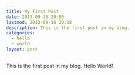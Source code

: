 ```yaml
---
title: My First Post
date: 2013-09-16 20:00
lastmod: 2013-09-16 20:18
description: This is the first post in my blog.
categories:
  - hello
  - world
layout: post
---
```


This is the first post in my blog. Hello World!
